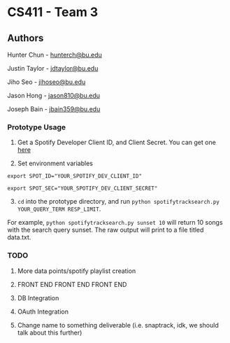 # CS411 - Team 3

## Authors
Hunter Chun - hunterch@bu.edu

Justin Taylor - jdtaylor@bu.edu

Jiho Seo - jihoseo@bu.edu

Jason Hong - jason810@bu.edu

Joseph Bain - jbain359@bu.edu 

### Prototype Usage

1. Get a Spotify Developer Client ID, and Client Secret. You can get one [here](https://developer.spotify.com/dashboard/)

2. Set environment variables 

`export SPOT_ID="YOUR_SPOTIFY_DEV_CLIENT_ID"`

`export SPOT_SEC="YOUR_SPOTIFY_DEV_CLIENT_SECRET"`

3. `cd` into the prototype directory, and run `python spotifytracksearch.py YOUR_QUERY_TERM RESP_LIMIT`.

For example, `python spotifytracksearch.py sunset 10` will return 10 songs with the search query sunset. The raw output will print to a file titled data.txt.

### TODO
1. More data points/spotify playlist creation

2. FRONT END FRONT END FRONT END

3. DB Integration

4. OAuth Integration

5. Change name to something deliverable (i.e. snaptrack, idk, we should talk about this further)


